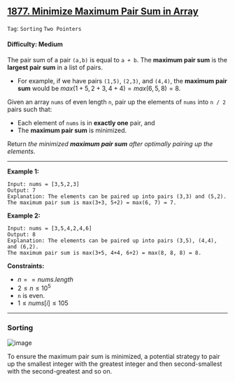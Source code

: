 ## [1877. Minimize Maximum Pair Sum in Array](https://leetcode.com/problems/minimize-maximum-pair-sum-in-array)

```Tag```: ```Sorting``` ```Two Pointers```

#### Difficulty: Medium

The pair sum of a pair ```(a,b)``` is equal to ```a + b```. The __maximum pair sum__ is the __largest pair sum__ in a list of pairs.

- For example, if we have pairs ```(1,5)```, ```(2,3)```, and ```(4,4)```, the __maximum pair sum__ would be $max(1+5, 2+3, 4+4) = max(6, 5, 8) = 8$.

Given an array ```nums``` of even length ```n```, pair up the elements of ```nums``` into ```n / 2``` pairs such that:
- Each element of ```nums``` is in __exactly one__ pair, and
- The __maximum pair sum__ is minimized.

Return _the minimized __maximum pair sum__ after optimally pairing up the elements_.

---

__Example 1:__
```
Input: nums = [3,5,2,3]
Output: 7
Explanation: The elements can be paired up into pairs (3,3) and (5,2).
The maximum pair sum is max(3+3, 5+2) = max(6, 7) = 7.
```

__Example 2:__
```
Input: nums = [3,5,4,2,4,6]
Output: 8
Explanation: The elements can be paired up into pairs (3,5), (4,4), and (6,2).
The maximum pair sum is max(3+5, 4+4, 6+2) = max(8, 8, 8) = 8.
```

__Constraints:__

- $n == nums.length$
- $2 \le n \le 10^5$
- ```n``` is even.
- $1 \le nums[i] \le 105$

---

### Sorting

![image](https://leetcode.com/problems/minimize-maximum-pair-sum-in-array/Figures/1877/1877A.png)

To ensure the maximum pair sum is minimized, a potential strategy to pair up the smallest integer with the greatest integer and then second-smallest with the second-greatest and so on.

